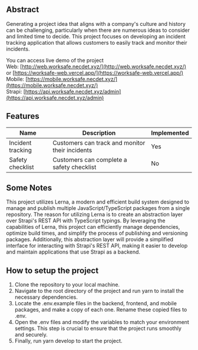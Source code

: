 ## Abstract

Generating a project idea that aligns with a company's culture and history can be challenging, particularly when there are numerous ideas to consider and limited time to decide. This project focuses on developing an incident tracking application that allows customers to easily track and monitor their incidents.

You can access live demo of the project \
Web: [http://web.worksafe.necdet.xyz/](http://web.worksafe.necdet.xyz/) or [https://worksafe-web.vercel.app/](https://worksafe-web.vercel.app/) \
Mobile: [https://mobile.worksafe.necdet.xyz/](https://mobile.worksafe.necdet.xyz/) \
Strapi: [https://api.worksafe.necdet.xyz/admin](https://api.worksafe.necdet.xyz/admin)

## Features

| Name              | Description                                     | Implemented |
| ----------------- | ----------------------------------------------- | ----------- |
| Incident tracking | Customers can track and monitor their incidents | Yes         |
| Safety checklist  | Customers can complete a safety checklist       | No          |

## Some Notes

This project utilizes Lerna, a modern and efficient build system designed to manage and publish multiple JavaScript/TypeScript packages from a single repository. The reason for utilizing Lerna is to create an abstraction layer over Strapi's REST API with TypeScript typings. By leveraging the capabilities of Lerna, this project can efficiently manage dependencies, optimize build times, and simplify the process of publishing and versioning packages. Additionally, this abstraction layer will provide a simplified interface for interacting with Strapi's REST API, making it easier to develop and maintain applications that use Strapi as a backend.

## How to setup the project

1. Clone the repository to your local machine.
2. Navigate to the root directory of the project and run yarn to install the necessary dependencies.
3. Locate the .env.example files in the backend, frontend, and mobile packages, and make a copy of each one. Rename these copied files to .env.
4. Open the .env files and modify the variables to match your environment settings. This step is crucial to ensure that the project runs smoothly and securely.
5. Finally, run yarn develop to start the project.
